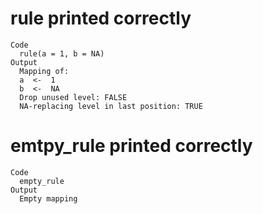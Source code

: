 # rule printed correctly

    Code
      rule(a = 1, b = NA)
    Output
      Mapping of:
      a  <-  1 
      b  <-  NA 
      Drop unused level: FALSE 
      NA-replacing level in last position: TRUE 

# emtpy_rule printed correctly

    Code
      empty_rule
    Output
      Empty mapping


